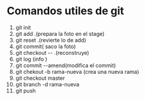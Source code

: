# Comandos utiles de git

1. git init
2. git add .(prepara la foto en el stage)
3. git reset .(revierte lo de add)
4. git commit( saco la foto)
5. git checkout -- .(reconstruye)
6. git log    (info )
7. git commit --amend(modifica el commit)
8. git chekout -b rama-nueva (crea una nueva rama)
9. git checkout master
10. git branch -d rama-nueva 
11. git push
